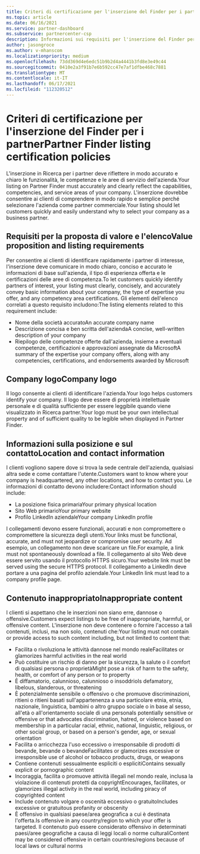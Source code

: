 ```yaml
---
title: Criteri di certificazione per l'inserzione del Finder per i partner
ms.topic: article
ms.date: 06/16/2021
ms.service: partner-dashboard
ms.subservice: partnercenter-csp
description: Informazioni sui requisiti per l'inserzione del Finder per i partner.
author: jasongroce
ms.author: v-mhanscom
ms.localizationpriority: medium
ms.openlocfilehash: 73dd369d4e6edc51b9b2d4a4441b3fd8e3e49c44
ms.sourcegitcommit: 0410e2a3f91b7e6b592cc47e7af1dfbe468c7881
ms.translationtype: MT
ms.contentlocale: it-IT
ms.lasthandoff: 06/17/2021
ms.locfileid: "112320512"
---
```

# <a name="partner-finder-listing-certification-policies"></a><span data-ttu-id="00bfc-103">Criteri di certificazione per l'inserzione del Finder per i partner</span><span class="sxs-lookup"><span data-stu-id="00bfc-103">Partner Finder listing certification policies</span></span>

<span data-ttu-id="00bfc-104">L'inserzione in Ricerca per i partner deve riflettere in modo accurato e chiaro le funzionalità, le competenze e le aree di servizio dell'azienda.</span><span class="sxs-lookup"><span data-stu-id="00bfc-104">Your listing on Partner Finder must accurately and clearly reflect the capabilities, competencies, and service areas of your company.</span></span> <span data-ttu-id="00bfc-105">L'inserzione dovrebbe consentire ai clienti di comprendere in modo rapido e semplice perché selezionare l'azienda come partner commerciale.</span><span class="sxs-lookup"><span data-stu-id="00bfc-105">Your listing should let customers quickly and easily understand why to select your company as a business partner.</span></span>

## <a name="value-proposition-and-listing-requirements"></a><span data-ttu-id="00bfc-106">Requisiti per la proposta di valore e l'elenco</span><span class="sxs-lookup"><span data-stu-id="00bfc-106">Value proposition and listing requirements</span></span>

<span data-ttu-id="00bfc-107">Per consentire ai clienti di identificare rapidamente i partner di interesse, l'inserzione deve comunicare in modo chiaro, conciso e accurato le informazioni di base sull'azienda, il tipo di esperienza offerta e le certificazioni delle aree di competenza.</span><span class="sxs-lookup"><span data-stu-id="00bfc-107">To let customers quickly identify partners of interest, your listing must clearly, concisely, and accurately convey basic information about your company, the type of expertise you offer, and any competency area certifications.</span></span> <span data-ttu-id="00bfc-108">Gli elementi dell'elenco correlati a questo requisito includono:</span><span class="sxs-lookup"><span data-stu-id="00bfc-108">The listing elements related to this requirement include:</span></span>

- <span data-ttu-id="00bfc-109">Nome della società accurato</span><span class="sxs-lookup"><span data-stu-id="00bfc-109">An accurate company name</span></span>
- <span data-ttu-id="00bfc-110">Descrizione concisa e ben scritta dell'azienda</span><span class="sxs-lookup"><span data-stu-id="00bfc-110">A concise, well-written description of your company</span></span>
- <span data-ttu-id="00bfc-111">Riepilogo delle competenze offerte dall'azienda, insieme a eventuali competenze, certificazioni e approvazioni assegnate da Microsoft</span><span class="sxs-lookup"><span data-stu-id="00bfc-111">A summary of the expertise your company offers, along with any competencies, certifications, and endorsements awarded by Microsoft</span></span>

## <a name="company-logo"></a><span data-ttu-id="00bfc-112">Company logo</span><span class="sxs-lookup"><span data-stu-id="00bfc-112">Company logo</span></span>

<span data-ttu-id="00bfc-113">Il logo consente ai clienti di identificare l'azienda.</span><span class="sxs-lookup"><span data-stu-id="00bfc-113">Your logo helps customers identify your company.</span></span> <span data-ttu-id="00bfc-114">Il logo deve essere di proprietà intellettuale personale e di qualità sufficiente per essere leggibile quando viene visualizzato in Ricerca partner.</span><span class="sxs-lookup"><span data-stu-id="00bfc-114">Your logo must be your own intellectual property and of sufficient quality to be legible when displayed in Partner Finder.</span></span>

## <a name="location-and-contact-information"></a><span data-ttu-id="00bfc-115">Informazioni sulla posizione e sul contatto</span><span class="sxs-lookup"><span data-stu-id="00bfc-115">Location and contact information</span></span>

<span data-ttu-id="00bfc-116">I clienti vogliono sapere dove si trova la sede centrale dell'azienda, qualsiasi altra sede e come contattare l'utente.</span><span class="sxs-lookup"><span data-stu-id="00bfc-116">Customers want to know where your company is headquartered, any other locations, and how to contact you.</span></span> <span data-ttu-id="00bfc-117">Le informazioni di contatto devono includere:</span><span class="sxs-lookup"><span data-stu-id="00bfc-117">Contact information should include:</span></span>

- <span data-ttu-id="00bfc-118">La posizione fisica primaria</span><span class="sxs-lookup"><span data-stu-id="00bfc-118">Your primary physical location</span></span>
- <span data-ttu-id="00bfc-119">Sito Web primario</span><span class="sxs-lookup"><span data-stu-id="00bfc-119">Your primary website</span></span>
- <span data-ttu-id="00bfc-120">Profilo LinkedIn aziendale</span><span class="sxs-lookup"><span data-stu-id="00bfc-120">Your company LinkedIn profile</span></span>

<span data-ttu-id="00bfc-121">I collegamenti devono essere funzionali, accurati e non compromettere o compromettere la sicurezza degli utenti.</span><span class="sxs-lookup"><span data-stu-id="00bfc-121">Your links must be functional, accurate, and must not jeopardize or compromise user security.</span></span> <span data-ttu-id="00bfc-122">Ad esempio, un collegamento non deve scaricare un file.</span><span class="sxs-lookup"><span data-stu-id="00bfc-122">For example, a link must not spontaneously download a file.</span></span> <span data-ttu-id="00bfc-123">Il collegamento al sito Web deve essere servito usando il protocollo HTTPS sicuro.</span><span class="sxs-lookup"><span data-stu-id="00bfc-123">Your website link must be served using the secure HTTPS protocol.</span></span> <span data-ttu-id="00bfc-124">Il collegamento a LinkedIn deve portare a una pagina del profilo aziendale.</span><span class="sxs-lookup"><span data-stu-id="00bfc-124">Your LinkedIn link must lead to a company profile page.</span></span>

## <a name="inappropriate-content"></a><span data-ttu-id="00bfc-125">Contenuto inappropriato</span><span class="sxs-lookup"><span data-stu-id="00bfc-125">Inappropriate content</span></span>

<span data-ttu-id="00bfc-126">I clienti si aspettano che le inserzioni non siano erre, dannose o offensive.</span><span class="sxs-lookup"><span data-stu-id="00bfc-126">Customers expect listings to be free of inappropriate, harmful, or offensive content.</span></span> <span data-ttu-id="00bfc-127">L'inserzione non deve contenere o fornire l'accesso a tali contenuti, inclusi, ma non solo, contenuti che:</span><span class="sxs-lookup"><span data-stu-id="00bfc-127">Your listing must not contain or provide access to such content including, but not limited to content that:</span></span>

- <span data-ttu-id="00bfc-128">Facilita o rivoluziona le attività dannose nel mondo reale</span><span class="sxs-lookup"><span data-stu-id="00bfc-128">Facilitates or glamorizes harmful activities in the real world</span></span>
- <span data-ttu-id="00bfc-129">Può costituire un rischio di danno per la sicurezza, la salute o il comfort di qualsiasi persona o proprietà</span><span class="sxs-lookup"><span data-stu-id="00bfc-129">Might pose a risk of harm to the safety, health, or comfort of any person or to property</span></span>
- <span data-ttu-id="00bfc-130">È diffamatorio, calunnioso, calunnioso o insoddrio</span><span class="sxs-lookup"><span data-stu-id="00bfc-130">Is defamatory, libelous, slanderous, or threatening</span></span>
- <span data-ttu-id="00bfc-131">È potenzialmente sensibile o offensivo o che promuove discriminazioni, ritieni o ritieni basati sull'appartenenza a una particolare etnia, etnia, nazionale, linguistica, bambini o altro gruppo sociale o in base al sesso, all'età o all'orientamento sociale di una persona</span><span class="sxs-lookup"><span data-stu-id="00bfc-131">Is potentially sensitive or offensive or that advocates discrimination, hatred, or violence based on membership in a particular racial, ethnic, national, linguistic, religious, or other social group, or based on a person's gender, age, or sexual orientation</span></span>
- <span data-ttu-id="00bfc-132">Facilita o arricchezza l'uso eccessivo o irresponsabile di prodotti di bevande, bevande o bevande</span><span class="sxs-lookup"><span data-stu-id="00bfc-132">Facilitates or glamorizes excessive or irresponsible use of alcohol or tobacco products, drugs, or weapons</span></span>
- <span data-ttu-id="00bfc-133">Contiene contenuti sessualmente espliciti o espliciti</span><span class="sxs-lookup"><span data-stu-id="00bfc-133">Contains sexually explicit or pornographic content</span></span>
- <span data-ttu-id="00bfc-134">Incoraggia, facilita o promuove attività illegali nel mondo reale, inclusa la violazione di contenuti protetti da copyright</span><span class="sxs-lookup"><span data-stu-id="00bfc-134">Encourages, facilitates, or glamorizes illegal activity in the real world, including piracy of copyrighted content</span></span>
- <span data-ttu-id="00bfc-135">Include contenuto volgare o oscenità eccessivo o gratuito</span><span class="sxs-lookup"><span data-stu-id="00bfc-135">Includes excessive or gratuitous profanity or obscenity</span></span>
- <span data-ttu-id="00bfc-136">È offensivo in qualsiasi paese/area geografica a cui è destinata l'offerta.</span><span class="sxs-lookup"><span data-stu-id="00bfc-136">Is offensive in any country/region to which your offer is targeted.</span></span> <span data-ttu-id="00bfc-137">Il contenuto può essere considerato offensivo in determinati paesi/aree geografiche a causa di leggi locali o norme culturali</span><span class="sxs-lookup"><span data-stu-id="00bfc-137">Content may be considered offensive in certain countries/regions because of local laws or cultural norms</span></span>
